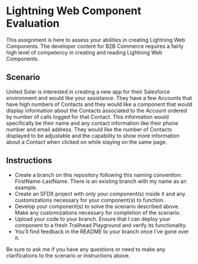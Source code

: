 # Lightning Web Component Evaluation

This assignment is here to assess your abilities in creating Lightning Web Components. The developer content for B2B Commerce requires a fairly high level of competency in creating and reading Lightning Web Components.

## Scenario

United Solar is interested in creating a new app for their Salesforce environment and would like your assistance. They have a few Accounts that have high numbers of Contacts and they would like a component that would display information about the Contacts associated to the Account ordered by number of calls logged for that Contact. This information would specifically be their name and any contact information like their phone number and email address. They would like the number of Contacts displayed to be adjustable and the capability to show more information about a Contact when clicked on while staying on the same page.

## Instructions

- Create a branch on this repository following this naming convention: FirstName-LastName. There is an existing branch with my name as an example.
- Create an SFDX project with *only* your component(s) inside it and any customizations necessary for your component(s) to function.
- Develop your component(s) to solve the scenario described above. Make any customizations necessary for completion of the scenario.
- Upload your code to your branch. Ensure that I can deploy your component to a fresh Trailhead Playground and verify its functionality.
- You'll find feedback in the README to your branch once I've gone over it.

Be sure to ask me if you have any questions or need to make any clarifications to the scenario or instructions above.
